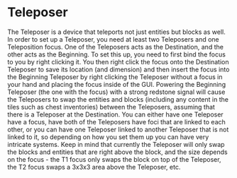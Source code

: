 # Teleposer

The Teleposer is a device that teleports not just entities but blocks as well. In order to set up a Teleposer, you need at least two Teleposers and one Teleposition focus. One of the Teleposers acts as the Destination, and the other acts as the Beginning.
To set this up, you need to first bind the focus to you by right clicking it. You then right click the focus onto the Destination Teleposer to save its location (and dimension) and then insert the focus into the Beginning Teleposer by right clicking the Teleposer without a focus in your hand and placing the focus inside of the GUI.
Powering the Beginning Teleposer (the one with the focus) with a strong redstone signal will cause the Teleposers to swap the entities and blocks (including any content in the tiles such as chest inventories) between the Teleposers, assuming that there is a Teleposer at the Destination.
You can either have one Teleposer have a focus, have both of the Teleposers have foci that are linked to each other, or you can have one Teleposer linked to another Teleposer that is not linked to it, so depending on how you set them up you can have very intricate systems.
Keep in mind that currently the Teleposer will only swap the blocks and entities that are right above the block, and the size depends on the focus - the T1 focus only swaps the block on top of the Teleposer, the T2 focus swaps a 3x3x3 area above the Teleposer, etc.
